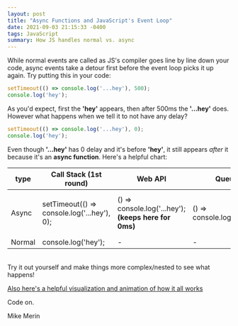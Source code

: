 ```yaml
---
layout: post
title: "Async Functions and JavaScript's Event Loop"
date: 2021-09-03 21:15:33 -0400
tags: JavaScript
summary: How JS handles normal vs. async
---
```


While normal events are called as JS's compiler goes line by line down your code, async events take a detour first before the event loop picks it up again. Try putting this in your code:

```ts
setTimeout(() => console.log('...hey'), 500);
console.log('hey');
```

As you'd expect, first the **'hey'** appears, then after 500ms the **'...hey'** does. However what happens when we tell it to not have any delay?

```ts
setTimeout(() => console.log('...hey'), 0);
console.log('hey');
```

Even though **'...hey'** has 0 delay and it's before **'hey'**, it still appears *after* it because it's an **async function**. Here's a helpful chart:

| type | Call Stack (1st round) | Web API | Queue | Event Loop | Call Stack (2nd round) |
| --- | --- | --- | --- | --- | --- |
| Async | setTimeout(() => console.log('...hey'), 0); | () => console.log('...hey'); **(keeps here for 0ms)** | () => console.log('...hey'); | places queue event in stack | () => console.log('...hey'); |
| Normal | console.log('hey'); | - | - | - | - |

\
Try it out yourself and make things more complex/nested to see what happens!

[Also here's a helpful visualization and animation of how it all works](https://dev.to/lydiahallie/javascript-visualized-event-loop-3dif)

Code on.

Mike Merin
